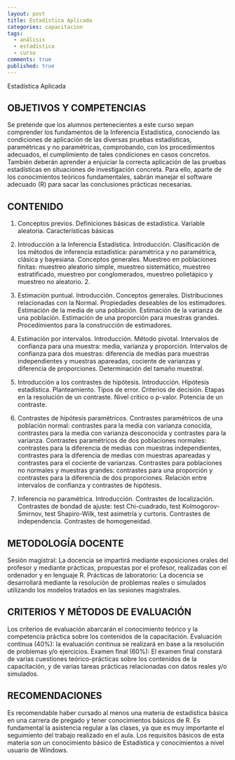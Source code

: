 ```yaml
---
layout: post
title: Estadística Aplicada
categories: capacitacion
tags: 
  - análisis
  - estadística
  - curso
comments: true
published: true
---
```



Estadística Aplicada

## OBJETIVOS Y COMPETENCIAS

Se pretende que los alumnos pertenecientes a este curso sepan comprender los fundamentos de la Inferencia Estadística, conociendo las condiciones de aplicación de las diversas pruebas estadísticas, paramétricas y no paramétricas, comprobando, con los procedimientos adecuados, el cumplimiento de tales condiciones en casos concretos. También deberán aprender a enjuiciar la correcta aplicación de las pruebas estadísticas en situaciones de investigación concreta. Para ello, aparte de los conocimientos teóricos fundamentales, sabrán manejar el software adecuado (R) para sacar las conclusiones prácticas necesarias.

## CONTENIDO

1.	Conceptos previos. Definiciones básicas de estadística. Variable aleatoria. Características básicas 

2.	Introducción a la Inferencia Estadística. Introducción. Clasificación de los métodos de inferencia estadística: paramétrica y no paramétrica, clásica y bayesiana. Conceptos generales. Muestreo en poblaciones finitas: muestreo aleatorio simple, muestreo sistemático, muestreo estratificado, muestreo por conglomerados, muestreo polietápico y muestreo no aleatorio. 2. 

3.	Estimación puntual. Introducción. Conceptos generales. Distribuciones relacionadas con la Normal. Propiedades deseables de los estimadores. Estimación de la media de una población. Estimación de la varianza de una población. Estimación de una proporción para muestras grandes. Procedimientos para la construcción de estimadores. 

4.	Estimación por intervalos. Introducción. Método pivotal. Intervalos de confianza para una muestra: media, varianza y proporción. Intervalos de confianza para dos muestras: diferencia de medias para muestras independientes y muestras apareadas, cociente de varianzas y diferencia de proporciones. Determinación del tamaño muestral.

5.	Introducción a los contrastes de hipótesis. Introducción. Hipótesis estadística. Planteamiento. Tipos de error. Criterios de decisión. Etapas en la resolución de un contraste. Nivel crítico o p-valor. Potencia de un contraste. 

6.	Contrastes de hipótesis paramétricos. Contrastes paramétricos de una población normal: contrastes para la media con varianza conocida, contrastes para la media con varianza desconocida y contrastes para la varianza. Contrastes paramétricos de dos poblaciones normales: contrastes para la diferencia de medias con muestras independientes, contrastes para la diferencia de medias con muestras apareadas y contrastes para el cociente de varianzas. Contrastes para poblaciones no normales y muestras grandes: contrastes para una proporción y contrastes para la diferencia de dos proporciones. Relación entre intervalos de confianza y contrastes de hipótesis. 

7.	Inferencia no paramétrica. Introducción. Contrastes de localización. Contrastes de bondad de ajuste: test Chi-cuadrado, test Kolmogorov-Smirnov, test Shapiro-Wilk, test asimetría y curtoris. Contrastes de independencia. Contrastes de homogeneidad.

## METODOLOGÍA DOCENTE

Sesión magistral: La docencia se impartirá mediante exposiciones orales del profesor y mediante prácticas, propuestas por el profesor, realizadas con el ordenador y en lenguaje R. 
Prácticas de laboratorio: La docencia se desarrollará mediante la resolución de problemas reales o simulados utilizando los modelos tratados en las sesiones magistrales.

## CRITERIOS Y MÉTODOS DE EVALUACIÓN

Los criterios de evaluación abarcarán el conocimiento teórico y la competencia práctica sobre los contenidos de la capacitación.
Evaluación continua (40%): la evaluación continua se realizará en base a la resolución de problemas y/o ejercicios.
Examen final (60%): El examen final constará de varias cuestiones teórico-prácticas sobre los contenidos de la capacitación, y de varias tareas prácticas relacionadas con datos reales y/o simulados.

## RECOMENDACIONES

Es recomendable haber cursado al menos una materia de estadística básica en una carrera de pregado y tener conocimientos básicos de R.
Es fundamental la asistencia regular a las clases, ya que es muy importante el seguimiento del trabajo realizado en el aula.
Los requisitos básicos de esta materia son un conocimiento básico de Estadística y conocimientos a nivel usuario de Windows.

